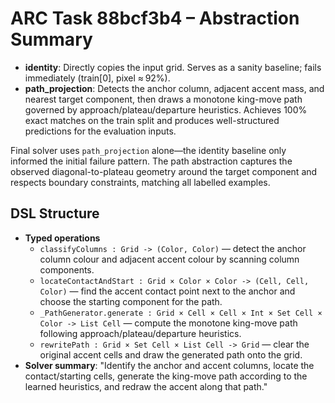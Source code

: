 # ARC Task 88bcf3b4 – Abstraction Summary

- **identity**: Directly copies the input grid. Serves as a sanity baseline; fails immediately (train[0], pixel ≈ 92%).
- **path_projection**: Detects the anchor column, adjacent accent mass, and nearest target component, then draws a monotone king-move path governed by approach/plateau/departure heuristics. Achieves 100% exact matches on the train split and produces well-structured predictions for the evaluation inputs.

Final solver uses `path_projection` alone—the identity baseline only informed the initial failure pattern. The path abstraction captures the observed diagonal-to-plateau geometry around the target component and respects boundary constraints, matching all labelled examples.

## DSL Structure
- **Typed operations**
  - `classifyColumns : Grid -> (Color, Color)` — detect the anchor column colour and adjacent accent colour by scanning column components.
  - `locateContactAndStart : Grid × Color × Color -> (Cell, Cell, Color)` — find the accent contact point next to the anchor and choose the starting component for the path.
  - `_PathGenerator.generate : Grid × Cell × Cell × Int × Set Cell × Color -> List Cell` — compute the monotone king-move path following approach/plateau/departure heuristics.
  - `rewritePath : Grid × Set Cell × List Cell -> Grid` — clear the original accent cells and draw the generated path onto the grid.
- **Solver summary**: "Identify the anchor and accent columns, locate the contact/starting cells, generate the king-move path according to the learned heuristics, and redraw the accent along that path."
